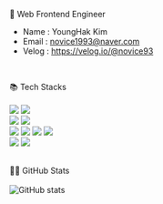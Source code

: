 🌱 Web Frontend Engineer 

- Name : YoungHak Kim
- Email : novice1993@naver.com
- Velog : https://velog.io/@novice93
<br/>

📚 Tech Stacks
<br/><br/>
<img src ="https://img.shields.io/badge/html5-white.svg?&style=for-the-badge&logo=html5&logoColor=#E34F26"/>
<img src ="https://img.shields.io/badge/css3-black.svg?&style=for-the-badge&logo=css3&logoColor=#1572B6"/><br/>
<img src ="https://img.shields.io/badge/JavaScript-blue.svg?&style=for-the-badge&logo=javascript&logoColor=#F7DF1E"/>
<img src ="https://img.shields.io/badge/TypeScript-yellow.svg?&style=for-the-badge&logo=typescript&logoColor=#3178C6"/><br/>
<img src ="https://img.shields.io/badge/React-darkgreen.svg?&style=for-the-badge&logo=react&logoColor=#61DAFB"/>
<img src ="https://img.shields.io/badge/Next-skyblue.svg?&style=for-the-badge&logo=nextdotjs&logoColor=#000000"/>
<img src ="https://img.shields.io/badge/Redux-purple.svg?&style=for-the-badge&logo=redux&logoColor=#764ABC"/>
<img src ="https://img.shields.io/badge/React Query-orange.svg?&style=for-the-badge&logo=reactQuery&logoColor=#FF4154"/><br/>
<img src ="https://img.shields.io/badge/styled components-darkgray.svg?&style=for-the-badge&logo=styledcomponents&logoColor=#DB7093"/>
<img src ="https://img.shields.io/badge/tailwindcss-indigo.svg?&style=for-the-badge&logo=tailwindcss&logoColor=#06B6D4"/>
<br/><br/>

🏃‍♂️ GitHub Stats
<br/><br/>
![GitHub stats](https://github-readme-stats.vercel.app/api?username=novice1993&show_icons=true&bg_color=00000000)
<!--
**novice1993/novice1993** is a ✨ _special_ ✨ repository because its `README.md` (this file) appears on your GitHub profile.

Here are some ideas to get you started:

- 🔭 I’m currently working on ...
- 🌱 I’m currently learning ...
- 👯 I’m looking to collaborate on ...
- 🤔 I’m looking for help with ...
- 💬 Ask me about ...
- 📫 How to reach me: ...
- 😄 Pronouns: ...
- ⚡ Fun fact: ...
-->
